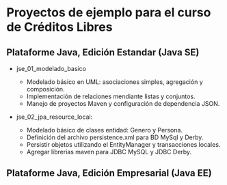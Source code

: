 # Proyectos de ejemplo para el curso de Créditos Libres

## Plataforme Java, Edición Estandar (Java SE) 

* jse_01_modelado_basico
    - Modelado básico en UML: asociaciones simples, agregación y composición.
    - Implementación de relaciones mendiante listas y conjuntos.
    - Manejo de proyectos Maven y configuración de dependencia JSON.

* jse_02_jpa_resource_local:
    - Modelado básico de clases entidad: Genero y Persona.
    - Definición del archivo persistence.xml para BD MySql y Derby.
    - Persistir objetos utilizando el EntityManager y transacciones locales.
    - Agregar librerias maven para JDBC MySQL y JDBC Derby.

## Plataforme Java, Edición Empresarial (Java EE)